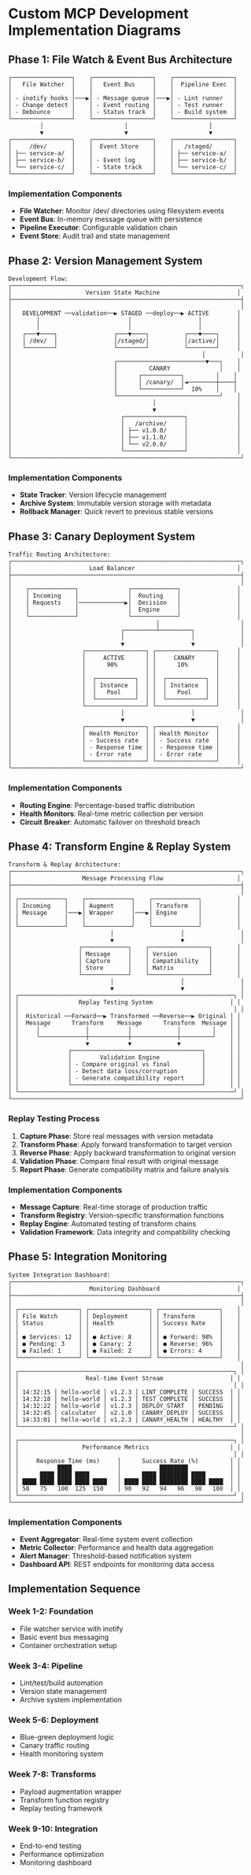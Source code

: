# Custom MCP Development Implementation Diagrams

## Phase 1: File Watch & Event Bus Architecture

```
┌─────────────────┐    ┌─────────────────┐    ┌─────────────────┐
│   File Watcher  │    │   Event Bus     │    │  Pipeline Exec  │
│                 │    │                 │    │                 │
│ - inotify hooks │───▶│ - Message queue │───▶│ - Lint runner   │
│ - Change detect │    │ - Event routing │    │ - Test runner   │
│ - Debounce      │    │ - Status track  │    │ - Build system  │
└─────────────────┘    └─────────────────┘    └─────────────────┘
         │                       │                       │
         ▼                       ▼                       ▼
┌─────────────────┐    ┌─────────────────┐    ┌─────────────────┐
│     /dev/       │    │  Event Store    │    │   /staged/      │
│ ├── service-a/  │    │                 │    │ ├── service-a/  │
│ ├── service-b/  │    │ - Event log     │    │ ├── service-b/  │
│ └── service-c/  │    │ - State track   │    │ └── service-c/  │
└─────────────────┘    └─────────────────┘    └─────────────────┘
```

### Implementation Components
- **File Watcher**: Monitor /dev/ directories using filesystem events
- **Event Bus**: In-memory message queue with persistence
- **Pipeline Executor**: Configurable validation chain
- **Event Store**: Audit trail and state management

## Phase 2: Version Management System

```
Development Flow:
┌─────────────────────────────────────────────────────────────────┐
│                     Version State Machine                      │
├─────────────────────────────────────────────────────────────────┤
│                                                                 │
│   DEVELOPMENT ──validation──▶ STAGED ──deploy──▶ ACTIVE        │
│       │                         │                   │          │
│       │                         │                   │          │
│   ┌───▼────┐                ┌───▼────┐          ┌───▼────┐     │
│   │ /dev/  │                │/staged/│          │/active/│     │
│   └────────┘                └────────┘          └────────┘     │
│                                                      │          │
│                             ┌─────────────────────────▼───┐    │
│                             │         CANARY              │    │
│                             │      ┌───────────┐         │    │
│                             │      │ /canary/  │◄────────┼────┤
│                             │      └───────────┘  10%    │    │
│                             └─────────────────────────────┘    │
│                                        │                       │
│                                        ▼                       │
│                               ┌─────────────────┐              │
│                               │   /archive/     │              │
│                               │ ├── v1.0.0/     │              │
│                               │ ├── v1.1.0/     │              │
│                               │ └── v2.0.0/     │              │
│                               └─────────────────┘              │
└─────────────────────────────────────────────────────────────────┘
```

### Implementation Components
- **State Tracker**: Version lifecycle management
- **Archive System**: Immutable version storage with metadata
- **Rollback Manager**: Quick revert to previous stable versions

## Phase 3: Canary Deployment System

```
Traffic Routing Architecture:
┌─────────────────────────────────────────────────────────────────┐
│                      Load Balancer                             │
├─────────────────────────────────────────────────────────────────┤
│                                                                 │
│    ┌─────────────┐              ┌─────────────┐                │
│    │ Incoming    │              │  Routing    │                │
│    │ Requests    │─────────────▶│  Decision   │                │
│    │             │              │  Engine     │                │
│    └─────────────┘              └─────────────┘                │
│                                         │                       │
│                               ┌─────────┴─────────┐             │
│                               │                   │             │
│                               ▼                   ▼             │
│                    ┌─────────────────┐ ┌─────────────────┐     │
│                    │     ACTIVE      │ │     CANARY      │     │
│                    │      90%        │ │      10%        │     │
│                    │                 │ │                 │     │
│                    │  ┌───────────┐  │ │  ┌───────────┐  │     │
│                    │  │ Instance  │  │ │  │ Instance  │  │     │
│                    │  │   Pool    │  │ │  │   Pool    │  │     │
│                    │  └───────────┘  │ │  └───────────┘  │     │
│                    └─────────────────┘ └─────────────────┘     │
│                               │                   │             │
│                               ▼                   ▼             │
│                    ┌─────────────────┐ ┌─────────────────┐     │
│                    │ Health Monitor  │ │ Health Monitor  │     │
│                    │ - Success rate  │ │ - Success rate  │     │
│                    │ - Response time │ │ - Response time │     │
│                    │ - Error rate    │ │ - Error rate    │     │
│                    └─────────────────┘ └─────────────────┘     │
└─────────────────────────────────────────────────────────────────┘
```

### Implementation Components
- **Routing Engine**: Percentage-based traffic distribution
- **Health Monitors**: Real-time metric collection per version
- **Circuit Breaker**: Automatic failover on threshold breach

## Phase 4: Transform Engine & Replay System

```
Transform & Replay Architecture:
┌─────────────────────────────────────────────────────────────────┐
│                    Message Processing Flow                     │
├─────────────────────────────────────────────────────────────────┤
│                                                                 │
│ ┌─────────────┐    ┌─────────────┐    ┌─────────────┐          │
│ │ Incoming    │    │ Augment     │    │ Transform   │          │
│ │ Message     │───▶│ Wrapper     │───▶│ Engine      │          │
│ │             │    │             │    │             │          │
│ └─────────────┘    └─────────────┘    └─────────────┘          │
│                            │                   │                │
│                            ▼                   ▼                │
│                   ┌─────────────┐    ┌─────────────────┐       │
│                   │ Message     │    │ Version         │       │
│                   │ Capture     │    │ Compatibility   │       │
│                   │ Store       │    │ Matrix          │       │
│                   └─────────────┘    └─────────────────┘       │
│                            │                   │                │
│                            ▼                   ▼                │
│ ┌─────────────────────────────────────────────────────────────┐ │
│ │                 Replay Testing System                      │ │
│ │                                                             │ │
│ │  Historical ──Forward──▶ Transformed ──Reverse──▶ Original │ │
│ │  Message      Transform    Message      Transform  Message │ │
│ │     │             │           │             │         │    │ │
│ │     └─────────────┼───────────┼─────────────┼─────────┘    │ │
│ │                   ▼           ▼             ▼              │ │
│ │              ┌─────────────────────────────────────┐       │ │
│ │              │        Validation Engine            │       │ │
│ │              │ - Compare original vs final         │       │ │
│ │              │ - Detect data loss/corruption       │       │ │
│ │              │ - Generate compatibility report     │       │ │
│ │              └─────────────────────────────────────┘       │ │
│ └─────────────────────────────────────────────────────────────┘ │
└─────────────────────────────────────────────────────────────────┘
```

### Replay Testing Process
1. **Capture Phase**: Store real messages with version metadata
2. **Transform Phase**: Apply forward transformation to target version
3. **Reverse Phase**: Apply backward transformation to original version
4. **Validation Phase**: Compare final result with original message
5. **Report Phase**: Generate compatibility matrix and failure analysis

### Implementation Components
- **Message Capture**: Real-time storage of production traffic
- **Transform Registry**: Version-specific transformation functions
- **Replay Engine**: Automated testing of transform chains
- **Validation Framework**: Data integrity and compatibility checking

## Phase 5: Integration Monitoring

```
System Integration Dashboard:
┌─────────────────────────────────────────────────────────────────┐
│                      Monitoring Dashboard                      │
├─────────────────────────────────────────────────────────────────┤
│                                                                 │
│ ┌─────────────────┐ ┌─────────────────┐ ┌─────────────────┐    │
│ │ File Watch      │ │ Deployment      │ │ Transform       │    │
│ │ Status          │ │ Health          │ │ Success Rate    │    │
│ │                 │ │                 │ │                 │    │
│ │ ● Services: 12  │ │ ● Active: 8     │ │ ● Forward: 98%  │    │
│ │ ● Pending: 3    │ │ ● Canary: 2     │ │ ● Reverse: 96%  │    │
│ │ ● Failed: 1     │ │ ● Failed: 2     │ │ ● Errors: 4     │    │
│ └─────────────────┘ └─────────────────┘ └─────────────────┘    │
│                                                                 │
│ ┌─────────────────────────────────────────────────────────────┐ │
│ │                   Real-time Event Stream                   │ │
│ │                                                             │ │
│ │ 14:32:15 │ hello-world │ v1.2.3 │ LINT_COMPLETE │ SUCCESS  │ │
│ │ 14:32:18 │ hello-world │ v1.2.3 │ TEST_COMPLETE │ SUCCESS  │ │
│ │ 14:32:22 │ hello-world │ v1.2.3 │ DEPLOY_START  │ PENDING  │ │
│ │ 14:32:45 │ calculator  │ v2.1.0 │ CANARY_DEPLOY │ SUCCESS  │ │
│ │ 14:33:01 │ hello-world │ v1.2.3 │ CANARY_HEALTH │ HEALTHY  │ │
│ └─────────────────────────────────────────────────────────────┘ │
│                                                                 │
│ ┌─────────────────────────────────────────────────────────────┐ │
│ │                  Performance Metrics                       │ │
│ │                                                             │ │
│ │     Response Time (ms)     │      Success Rate (%)         │ │
│ │           ████             │           ████████            │ │
│ │      ████ ████ ████        │      ████ ████████ ████       │ │
│ │ ████ ████ ████ ████ ████   │ ████ ████ ████████ ████ ████  │ │
│ │ 50   75   100  125  150    │ 90   92   94   96   98   100  │ │
│ └─────────────────────────────────────────────────────────────┘ │
└─────────────────────────────────────────────────────────────────┘
```

### Implementation Components
- **Event Aggregator**: Real-time system event collection
- **Metric Collector**: Performance and health data aggregation
- **Alert Manager**: Threshold-based notification system
- **Dashboard API**: REST endpoints for monitoring data access

## Implementation Sequence

### Week 1-2: Foundation
- File watcher service with inotify
- Basic event bus messaging
- Container orchestration setup

### Week 3-4: Pipeline
- Lint/test/build automation
- Version state management
- Archive system implementation

### Week 5-6: Deployment
- Blue-green deployment logic
- Canary traffic routing
- Health monitoring system

### Week 7-8: Transforms
- Payload augmentation wrapper
- Transform function registry
- Replay testing framework

### Week 9-10: Integration
- End-to-end testing
- Performance optimization
- Monitoring dashboard
